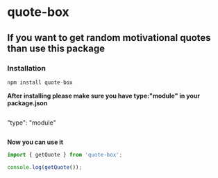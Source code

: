 # quote-box

## If you want to get random motivational quotes than use this package

### Installation

```js
npm install quote-box
```

**After installing please make sure you have type:"module" in your package.json**

```js

```

"type": "module"

```

```

**Now you can use it**

```js
import { getQuote } from 'quote-box';

console.log(getQuote());
```
